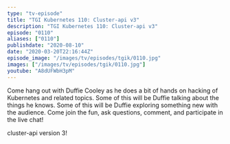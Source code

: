 ```yaml
---
type: "tv-episode"
title: "TGI Kubernetes 110: Cluster-api v3"
description: "TGI Kubernetes 110: Cluster-api v3"
episode: "0110"
aliases: ["0110"]
publishdate: "2020-08-10"
date: "2020-03-20T22:16:44Z"
episode_image: "/images/tv/episodes/tgik/0110.jpg"
images: ["/images/tv/episodes/tgik/0110.jpg"]
youtube: "A8dUFWbH3pM"
---
```


Come hang out with Duffie Cooley as he does a bit of hands on hacking of Kubernetes and related topics. Some of this will be Duffie talking about the things he knows. Some of this will be Duffie exploring something new with the audience. Come join the fun, ask questions, comment, and participate in the live chat!

cluster-api version 3!

